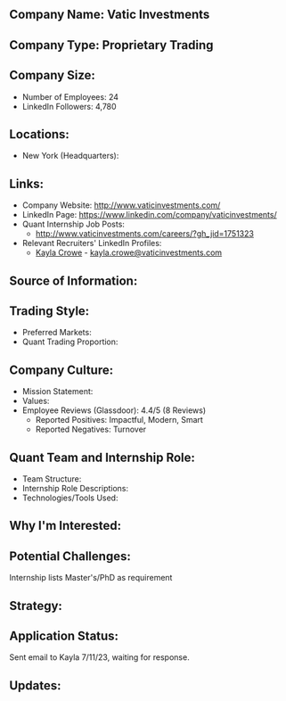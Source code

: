 ## Company Name: Vatic Investments

## Company Type: Proprietary Trading

## Company Size:
- Number of Employees: 24
- LinkedIn Followers: 4,780

## Locations:
- New York (Headquarters): 

## Links:
- Company Website: http://www.vaticinvestments.com/
- LinkedIn Page: https://www.linkedin.com/company/vaticinvestments/
- Quant Internship Job Posts: 
  - http://www.vaticinvestments.com/careers/?gh_jid=1751323
- Relevant Recruiters' LinkedIn Profiles: 
  - [Kayla Crowe](https://www.linkedin.com/in/kayla-crowe-76a17696/) - kayla.crowe@vaticinvestments.com

## Source of Information:

## Trading Style:
- Preferred Markets: 
- Quant Trading Proportion: 

## Company Culture:
- Mission Statement: 
- Values: 
- Employee Reviews (Glassdoor): 4.4/5 (8 Reviews)
  - Reported Positives: Impactful, Modern, Smart
  - Reported Negatives: Turnover

## Quant Team and Internship Role:
- Team Structure: 
- Internship Role Descriptions: 
- Technologies/Tools Used: 

## Why I'm Interested:

## Potential Challenges: 
Internship lists Master's/PhD as requirement

## Strategy:

## Application Status:
Sent email to Kayla 7/11/23, waiting for response.

## Updates:
